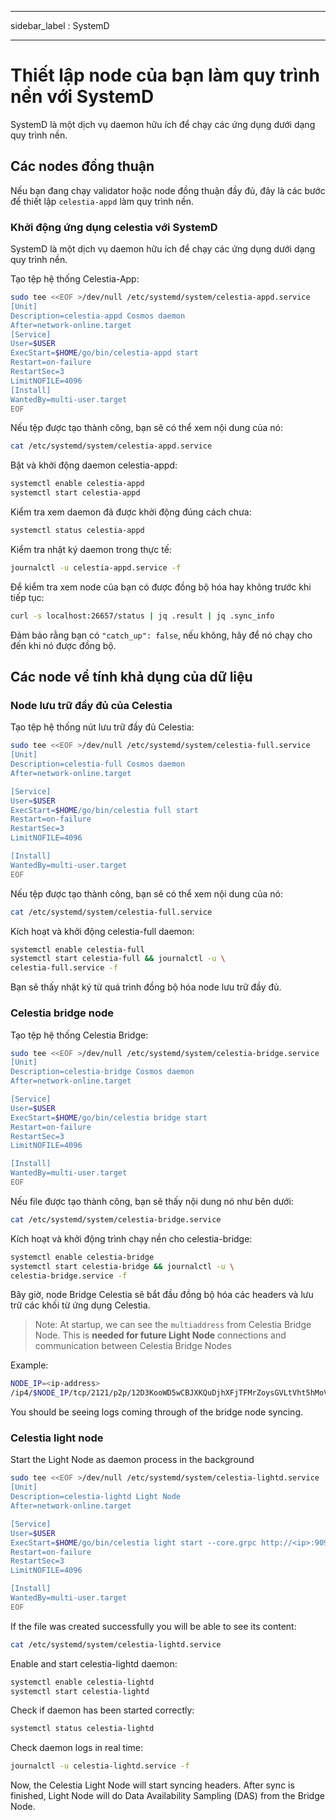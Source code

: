 - - -
sidebar_label : SystemD
- - -

# Thiết lập node của bạn làm quy trình nền với SystemD

SystemD là một dịch vụ daemon hữu ích để chạy các ứng dụng dưới dạng quy trình nền.

## Các nodes đồng thuận

Nếu bạn đang chạy validator hoặc node đồng thuận đầy đủ, đây là các bước để thiết lập ` celestia-appd ` làm quy trình nền.

### Khởi động ứng dụng celestia với SystemD

SystemD là một dịch vụ daemon hữu ích để chạy các ứng dụng dưới dạng quy trình nền.

Tạo tệp hệ thống Celestia-App:

```sh
sudo tee <<EOF >/dev/null /etc/systemd/system/celestia-appd.service
[Unit]
Description=celestia-appd Cosmos daemon
After=network-online.target
[Service]
User=$USER
ExecStart=$HOME/go/bin/celestia-appd start
Restart=on-failure
RestartSec=3
LimitNOFILE=4096
[Install]
WantedBy=multi-user.target
EOF
```

Nếu tệp được tạo thành công, bạn sẽ có thể xem nội dung của nó:

```sh
cat /etc/systemd/system/celestia-appd.service
```

Bật và khởi động daemon celestia-appd:

```sh
systemctl enable celestia-appd
systemctl start celestia-appd
```

Kiểm tra xem daemon đã được khởi động đúng cách chưa:

```sh
systemctl status celestia-appd
```

Kiểm tra nhật ký daemon trong thực tế:

```sh
journalctl -u celestia-appd.service -f
```

Để kiểm tra xem node của bạn có được đồng bộ hóa hay không trước khi tiếp tục:

```sh
curl -s localhost:26657/status | jq .result | jq .sync_info
```

Đảm bảo rằng bạn có ` "catch_up": false `, nếu không, hãy để nó chạy cho đến khi nó được đồng bộ.

## Các node về tính khả dụng của dữ liệu

### Node lưu trữ đầy đủ của Celestia

Tạo tệp hệ thống nút lưu trữ đầy đủ Celestia:

```sh
sudo tee <<EOF >/dev/null /etc/systemd/system/celestia-full.service
[Unit]
Description=celestia-full Cosmos daemon
After=network-online.target

[Service]
User=$USER
ExecStart=$HOME/go/bin/celestia full start
Restart=on-failure
RestartSec=3
LimitNOFILE=4096

[Install]
WantedBy=multi-user.target
EOF
```

Nếu tệp được tạo thành công, bạn sẽ có thể xem nội dung của nó:

```sh
cat /etc/systemd/system/celestia-full.service
```

Kích hoạt và khởi động celestia-full daemon:

```sh
systemctl enable celestia-full
systemctl start celestia-full && journalctl -u \
celestia-full.service -f
```

Bạn sẽ thấy nhật ký từ quá trình đồng bộ hóa node lưu trữ đầy đủ.

### Celestia bridge node

Tạo tệp hệ thống Celestia Bridge:

```sh
sudo tee <<EOF >/dev/null /etc/systemd/system/celestia-bridge.service
[Unit]
Description=celestia-bridge Cosmos daemon
After=network-online.target

[Service]
User=$USER
ExecStart=$HOME/go/bin/celestia bridge start
Restart=on-failure
RestartSec=3
LimitNOFILE=4096

[Install]
WantedBy=multi-user.target
EOF
```

Nếu file được tạo thành công, bạn sẽ thấy nội dung nó như bên dưới:

```sh
cat /etc/systemd/system/celestia-bridge.service
```

Kích hoạt và khởi động trình chạy nền cho celestia-bridge:

```sh
systemctl enable celestia-bridge
systemctl start celestia-bridge && journalctl -u \
celestia-bridge.service -f
```

Bây giờ, node Bridge Celestia sẽ bắt đầu đồng bộ hóa các headers và lưu trữ các khối từ ứng dụng Celestia.

> Note: At startup, we can see the `multiaddress` from Celestia Bridge Node. This is **needed for future Light Node** connections and communication between Celestia Bridge Nodes

Example:

```sh
NODE_IP=<ip-address>
/ip4/$NODE_IP/tcp/2121/p2p/12D3KooWD5wCBJXKQuDjhXFjTFMrZoysGVLtVht5hMoVbSLCbV22
```

You should be seeing logs coming through of the bridge node syncing.

### Celestia light node

Start the Light Node as daemon process in the background

```sh
sudo tee <<EOF >/dev/null /etc/systemd/system/celestia-lightd.service
[Unit]
Description=celestia-lightd Light Node
After=network-online.target

[Service]
User=$USER
ExecStart=$HOME/go/bin/celestia light start --core.grpc http://<ip>:9090
Restart=on-failure
RestartSec=3
LimitNOFILE=4096

[Install]
WantedBy=multi-user.target
EOF
```

If the file was created successfully you will be able to see its content:

```sh
cat /etc/systemd/system/celestia-lightd.service
```

Enable and start celestia-lightd daemon:

```sh
systemctl enable celestia-lightd
systemctl start celestia-lightd
```

Check if daemon has been started correctly:

```sh
systemctl status celestia-lightd
```

Check daemon logs in real time:

```sh
journalctl -u celestia-lightd.service -f
```

Now, the Celestia Light Node will start syncing headers. After sync is finished, Light Node will do Data Availability Sampling (DAS) from the Bridge Node.
